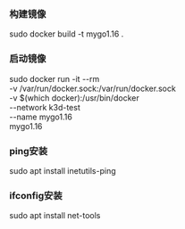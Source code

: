 ### 构建镜像
sudo docker build -t mygo1.16 .

### 启动镜像
sudo docker run -it --rm \
-v /var/run/docker.sock:/var/run/docker.sock \
-v $(which docker):/usr/bin/docker  \
--network k3d-test \
--name mygo1.16 \
mygo1.16


### ping安装
sudo apt install inetutils-ping

### ifconfig安装
sudo  apt install net-tools